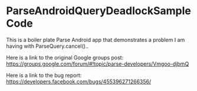ParseAndroidQueryDeadlockSampleCode
===================================

This is a boiler plate Parse Android app that demonstrates a problem I am having with ParseQuery.cancel()..

Here is a link to the original Google groups post:
https://groups.google.com/forum/#!topic/parse-developers/Vmgoo-djbmQ

Here is a link to the bug report:
https://developers.facebook.com/bugs/455396271266356/
